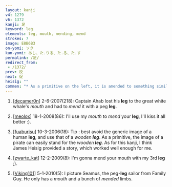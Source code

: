 ```yaml
---
layout: kanji
v4: 1279
v6: 1372
kanji: 足
keyword: leg
elements: leg, mouth, mending, mend
strokes: 7
image: E8B6B3
on-yomi: ソク
kun-yomi: あし、た.りる、た.る、た.す
permalink: /足/
redirect_from:
 - /1372/
prev: 校
next: 促
heisig: ""
commen: "* As a primitive on the left, it is amended to something similar to <i>correct</i> in place of <i>mending</i>. Its meaning remains <i>leg</i>, but should be thought of as a <i>wooden leg</i> in order to avoid confusion with other similar elements, namely <i>human legs</i>, <i>animal legs</i>, and <i>walking legs</i>."
---
```


1) [<a href="http://kanji.koohii.com/profile/decamer0n">decamer0n</a>] 2-6-2007(218): Captain Ahab lost his<strong> leg</strong> to the great white whale&#039;s <em>mouth</em> and had to <em>mend</em> it with a peg<strong> leg</strong>.

2) [<a href="http://kanji.koohii.com/profile/meolox">meolox</a>] 18-1-2008(86): I&#039;ll use my <em>mouth</em> to <em>mend</em> your<strong> leg</strong>, I&#039;ll kiss it all better :).

3) [<a href="http://kanji.koohii.com/profile/fuaburisu">fuaburisu</a>] 10-3-2006(18): Tip : best avoid the generic image of a human<strong> leg</strong>, and use that of a <em>wooden<strong> leg</strong></em>. As a primitive, the image of a pirate can easily stand for the <em>wooden<strong> leg</strong></em>. As for this kanji, I think James Heisig provided a story, which worked well enough for me.

4) [<a href="http://kanji.koohii.com/profile/zwarte_kat">zwarte_kat</a>] 12-2-2009(8): I&#039;m gonna mend your mouth with my 3rd<strong> leg</strong> ;).

5) [<a href="http://kanji.koohii.com/profile/Viking101">Viking101</a>] 5-1-2010(5): I picture Seamus, the peg-<strong>leg</strong> sailor from Family Guy. He only has a <em>mouth</em> and a bunch of <em>mended</em> limbs.

